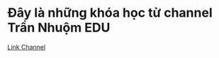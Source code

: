 # Đây là những khóa học từ channel Trần Nhuộm EDU

[Link Channel](https://www.youtube.com/@trannhuomeduchannel/videos)

